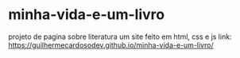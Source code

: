 # minha-vida-e-um-livro
projeto de pagina sobre literatura
um site feito em html, css e js
link: https://guilhermecardosodev.github.io/minha-vida-e-um-livro/
